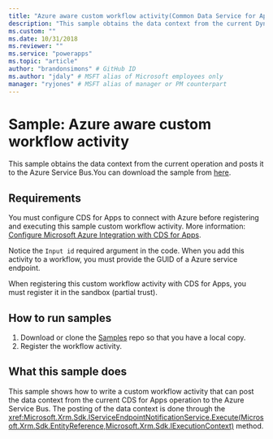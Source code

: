 ```yaml
---
title: "Azure aware custom workflow activity(Common Data Service for Apps) | Microsoft Docs" # Intent and product brand in a unique string of 43-59 chars including spaces
description: "This sample obtains the data context from the current Dynamics 365 Customer Engagement operation and posts it to the Azure Service Bus." # 115-145 characters including spaces. This abstract displays in the search result.
ms.custom: ""
ms.date: 10/31/2018
ms.reviewer: ""
ms.service: "powerapps"
ms.topic: "article"
author: "brandonsimons" # GitHub ID
ms.author: "jdaly" # MSFT alias of Microsoft employees only
manager: "ryjones" # MSFT alias of manager or PM counterpart
---
```

# Sample: Azure aware custom workflow activity

<!-- https://docs.microsoft.com/en-us/dynamics365/customer-engagement/developer/sample-azure-aware-custom-workflow-activity -->

This sample obtains the data context from the current operation and posts it to the Azure Service Bus.You can download the sample from [here](https://github.com/Microsoft/PowerApps-Samples/tree/master/cds/orgsvc/C%23/Azurecustomworkflowactivity).

## Requirements

You must configure CDS for Apps to connect with Azure before registering and executing this sample custom workflow activity. More information: [Configure Microsoft Azure Integration with CDS for Apps](../../configure-azure-integration.md).

Notice the `Input id` required argument in the code. When you add this activity to a workflow, you must provide the GUID of a Azure service endpoint.

When registering this custom workflow activity with CDS for Apps, you must register it in the sandbox (partial trust).

## How to run samples

1. Download or clone the [Samples](https://github.com/Microsoft/PowerApps-Samples) repo so that you have a local copy.
2. Register the workflow activity.

## What this sample does

This sample shows how to write a custom workflow activity that can post the data context from the current CDS for Apps operation to the Azure Service Bus. The posting of the data context is done through the <xref:Microsoft.Xrm.Sdk.IServiceEndpointNotificationService.Execute(Microsoft.Xrm.Sdk.EntityReference,Microsoft.Xrm.Sdk.IExecutionContext)> method.
